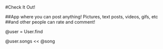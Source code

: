 #Check It Out!

##App where you can post anything! Pictures, text posts, videos, gifs, etc 
##and other people can rate and comment!


@user = User.find

@user.songs << @song
